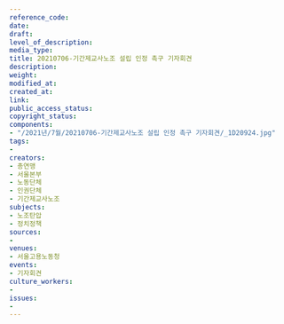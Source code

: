 ```yaml
---
reference_code: 
date: 
draft: 
level_of_description: 
media_type: 
title: 20210706-기간제교사노조 설립 인정 촉구 기자회견
description: 
weight: 
modified_at: 
created_at: 
link: 
public_access_status: 
copyright_status: 
components:
- "/2021년/7월/20210706-기간제교사노조 설립 인정 촉구 기자회견/_1D20924.jpg"
tags:
- 
creators:
- 총연맹
- 서울본부
- 노동단체
- 인권단체
- 기간제교사노조
subjects:
- 노조탄압
- 정치정책
sources:
- 
venues:
- 서울고용노동청
events:
- 기자회견
culture_workers:
- 
issues:
- 
---
```

